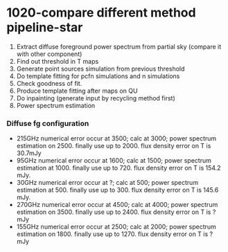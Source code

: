 # 1020-compare different method pipeline-star

1. Extract diffuse foreground power spectrum from partial sky (compare it with other component)
2. Find out threshold in T maps
3. Generate point sources simulation from previous threshold
4. Do template fitting for pcfn simulations and n simulations
5. Check goodness of fit.
6. Produce template fitting after maps on QU
7. Do inpainting (generate input by recycling method first)
8. Power spectrum estimation&#x20;

### Diffuse fg configuration

* 215GHz numerical error occur at 3500; calc at 3000;  power spectrum estimation on 2500. finally use up to 2000.  flux density error on T is 30.7mJy
* 95GHz numerical error occur at 1600; calc at 1500; power spectrum estimation at 1000. finally use up to 720. flux density error on T is 154.2 mJy.
* 30GHz numerical error occur at ?; calc at 500; power spectrum estimation at 500. finally use up to 300. flux density error on T is 145.6 mJy.
* 270GHz numerical error occur at 4500; calc at 4000;  power spectrum estimation on 3500. finally use up to 2400.  flux density error on T is ?mJy
* 155GHz numerical error occur at 2500; calc at 2000;  power spectrum estimation on 1800. finally use up to 1270.  flux density error on T is ?mJy

